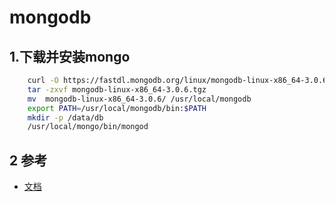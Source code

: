 # mongodb

## 1.下载并安装mongo

```bash
    curl -O https://fastdl.mongodb.org/linux/mongodb-linux-x86_64-3.0.6.tgz
    tar -zxvf mongodb-linux-x86_64-3.0.6.tgz
    mv  mongodb-linux-x86_64-3.0.6/ /usr/local/mongodb
    export PATH=/usr/local/mongodb/bin:$PATH
    mkdir -p /data/db
    /usr/local/mongo/bin/mongod
```

## 2 参考

* [文档](https://blog.csdn.net/qq_32144341/article/details/51532207)

